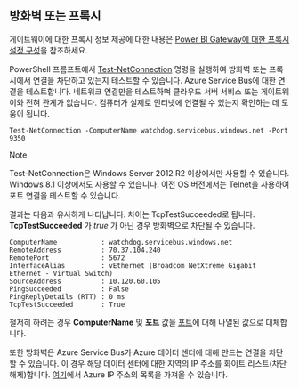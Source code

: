 ## <a name="firewall-or-proxy"></a>방화벽 또는 프록시
게이트웨이에 대한 프록시 정보 제공에 대한 내용은 [Power BI Gateway에 대한 프록시 설정 구성](../service-gateway-proxy.md)을 참조하세요.

PowerShell 프롬프트에서 [Test-NetConnection](https://technet.microsoft.com/library/dn372891.aspx) 명령을 실행하여 방화벽 또는 프록시에서 연결을 차단하고 있는지 테스트할 수 있습니다. Azure Service Bus에 대한 연결을 테스트합니다. 네트워크 연결만을 테스트하며 클라우드 서버 서비스 또는 게이트웨이와 전혀 관계가 없습니다. 컴퓨터가 실제로 인터넷에 연결될 수 있는지 확인하는 데 도움이 됩니다.

    Test-NetConnection -ComputerName watchdog.servicebus.windows.net -Port 9350

> [!NOTE]
> Test-NetConnection은 Windows Server 2012 R2 이상에서만 사용할 수 있습니다. Windows 8.1 이상에서도 사용할 수 있습니다. 이전 OS 버전에서는 Telnet을 사용하여 포트 연결을 테스트할 수 있습니다.
> 
> 

결과는 다음과 유사하게 나타납니다. 차이는 TcpTestSucceeded로 됩니다. **TcpTestSucceeded** 가 *true* 가 아닌 경우 방화벽으로 차단될 수 있습니다.

    ComputerName           : watchdog.servicebus.windows.net
    RemoteAddress          : 70.37.104.240
    RemotePort             : 5672
    InterfaceAlias         : vEthernet (Broadcom NetXtreme Gigabit Ethernet - Virtual Switch)
    SourceAddress          : 10.120.60.105
    PingSucceeded          : False
    PingReplyDetails (RTT) : 0 ms
    TcpTestSucceeded       : True

철저히 하려는 경우 **ComputerName** 및 **포트** 값을 [포트](../service-gateway-onprem.md#ports)에 대해 나열된 값으로 대체합니다.

또한 방화벽은 Azure Service Bus가 Azure 데이터 센터에 대해 만드는 연결을 차단할 수 있습니다. 이 경우 해당 데이터 센터에 대한 지역의 IP 주소를 화이트 리스트(차단 해제)합니다. [여기](https://www.microsoft.com/download/details.aspx?id=41653)에서 Azure IP 주소의 목록을 가져올 수 있습니다.

